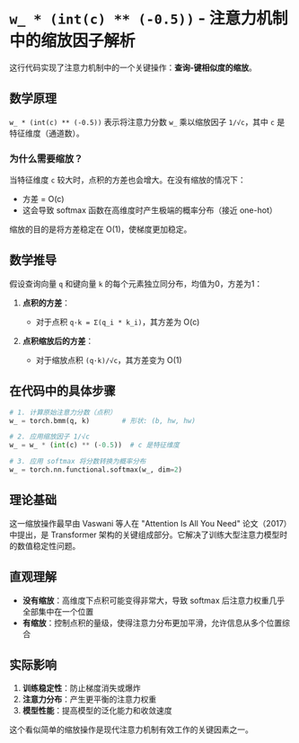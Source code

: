# `w_ * (int(c) ** (-0.5))` - 注意力机制中的缩放因子解析

这行代码实现了注意力机制中的一个关键操作：**查询-键相似度的缩放**。

## 数学原理

`w_ * (int(c) ** (-0.5))` 表示将注意力分数 `w_` 乘以缩放因子 `1/√c`，其中 `c` 是特征维度（通道数）。

### 为什么需要缩放？

当特征维度 `c` 较大时，点积的方差也会增大。在没有缩放的情况下：
- 方差 = O(c)
- 这会导致 softmax 函数在高维度时产生极端的概率分布（接近 one-hot）

缩放的目的是将方差稳定在 O(1)，使梯度更加稳定。

## 数学推导

假设查询向量 `q` 和键向量 `k` 的每个元素独立同分布，均值为0，方差为1：

1. **点积的方差**：
   - 对于点积 `q·k = Σ(q_i * k_i)`，其方差为 O(c)

2. **点积缩放后的方差**：
   - 对于缩放点积 `(q·k)/√c`，其方差变为 O(1)

## 在代码中的具体步骤

```python
# 1. 计算原始注意力分数（点积）
w_ = torch.bmm(q, k)        # 形状: (b, hw, hw)

# 2. 应用缩放因子 1/√c
w_ = w_ * (int(c) ** (-0.5))  # c 是特征维度

# 3. 应用 softmax 将分数转换为概率分布
w_ = torch.nn.functional.softmax(w_, dim=2)
```

## 理论基础

这一缩放操作最早由 Vaswani 等人在 "Attention Is All You Need" 论文（2017）中提出，是 Transformer 架构的关键组成部分。它解决了训练大型注意力模型时的数值稳定性问题。

## 直观理解

- **没有缩放**：高维度下点积可能变得非常大，导致 softmax 后注意力权重几乎全部集中在一个位置
- **有缩放**：控制点积的量级，使得注意力分布更加平滑，允许信息从多个位置综合

## 实际影响

1. **训练稳定性**：防止梯度消失或爆炸
2. **注意力分布**：产生更平衡的注意力权重
3. **模型性能**：提高模型的泛化能力和收敛速度

这个看似简单的缩放操作是现代注意力机制有效工作的关键因素之一。